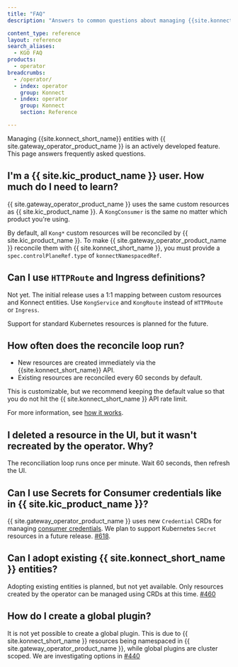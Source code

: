 ```yaml
---
title: "FAQ"
description: "Answers to common questions about managing {{site.konnect_short_name}} entities using the Operator."

content_type: reference
layout: reference
search_aliases:
  - KGO FAQ
products:
  - operator
breadcrumbs:
  - /operator/
  - index: operator
    group: Konnect
  - index: operator
    group: Konnect
    section: Reference

---
```


Managing {{site.konnect_short_name}} entities with {{ site.gateway_operator_product_name }} is an actively developed feature. This page answers frequently asked questions.

## I'm a {{ site.kic_product_name }} user. How much do I need to learn?

{{ site.gateway_operator_product_name }} uses the same custom resources as {{ site.kic_product_name }}. A `KongConsumer` is the same no matter which product you're using.

By default, all `Kong*` custom resources will be reconciled by {{ site.kic_product_name }}. To make {{ site.gateway_operator_product_name }} reconcile them with {{ site.konnect_short_name }}, you must provide a `spec.controlPlaneRef.type` of `konnectNamespacedRef`.

## Can I use `HTTPRoute` and Ingress definitions?

Not yet. The initial release uses a 1:1 mapping between custom resources and Konnect entities. Use `KongService` and `KongRoute` instead of `HTTPRoute` or `Ingress`.


Support for standard Kubernetes resources is planned for the future.

## How often does the reconcile loop run?

* New resources are created immediately via the {{site.konnect_short_name}} API.
* Existing resources are reconciled every 60 seconds by default.

This is customizable, but we recommend keeping the default value so that you do not hit the {{ site.konnect_short_name }} API rate limit.

For more information, see [how it works](/operator/konnect/reconciliation-loop/).

## I deleted a resource in the UI, but it wasn't recreated by the operator. Why?

The reconciliation loop runs once per minute. Wait 60 seconds, then refresh the UI.

## Can I use Secrets for Consumer credentials like in {{ site.kic_product_name }}?

{{ site.gateway_operator_product_name }} uses new `Credential` CRDs for managing [consumer credentials](/operator/konnect/crd/gateway/consumer/). We plan to support Kubernetes `Secret` resources in a future release. [#618](https://github.com/Kong/gateway-operator/issues/618).

## Can I adopt existing {{ site.konnect_short_name }} entities?

Adopting existing entities is planned, but not yet available. Only resources created by the operator can be managed using CRDs at this time. [#460](https://github.com/Kong/gateway-operator/issues/460)

## How do I create a global plugin?

It is not yet possible to create a global plugin. This is due to {{ site.konnect_short_name }} resources being namespaced in {{ site.gateway_operator_product_name }}, while global plugins are cluster scoped. We are investigating options in [#440](https://github.com/Kong/gateway-operator/issues/440)

